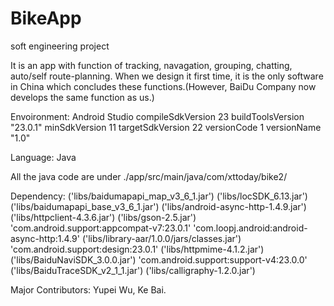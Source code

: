 # BikeApp
soft engineering project

It is an app with function of tracking, navagation, grouping, chatting, auto/self route-planning.
When we design it first time, it is the only software in China which concludes these functions.(However, BaiDu Company now develops the same function as us.)

Envoironment: Android Studio
    compileSdkVersion 23
    buildToolsVersion "23.0.1"
   	minSdkVersion 11
    targetSdkVersion 22
    versionCode 1
    versionName "1.0"

Language: Java

All the java code are under ./app/src/main/java/com/xttoday/bike2/

Dependency:
 	('libs/baidumapapi_map_v3_6_1.jar')
    ('libs/locSDK_6.13.jar')
    ('libs/baidumapapi_base_v3_6_1.jar')
    ('libs/android-async-http-1.4.9.jar')
    ('libs/httpclient-4.3.6.jar')
    ('libs/gson-2.5.jar')
     'com.android.support:appcompat-v7:23.0.1'
     'com.loopj.android:android-async-http:1.4.9'
     ('libs/library-aar/1.0.0/jars/classes.jar')
    'com.android.support:design:23.0.1'
    ('libs/httpmime-4.1.2.jar')
    ('libs/BaiduNaviSDK_3.0.0.jar')
    'com.android.support:support-v4:23.0.0'
    ('libs/BaiduTraceSDK_v2_1_1.jar')
    ('libs/calligraphy-1.2.0.jar')

Major Contributors: Yupei Wu, Ke Bai.